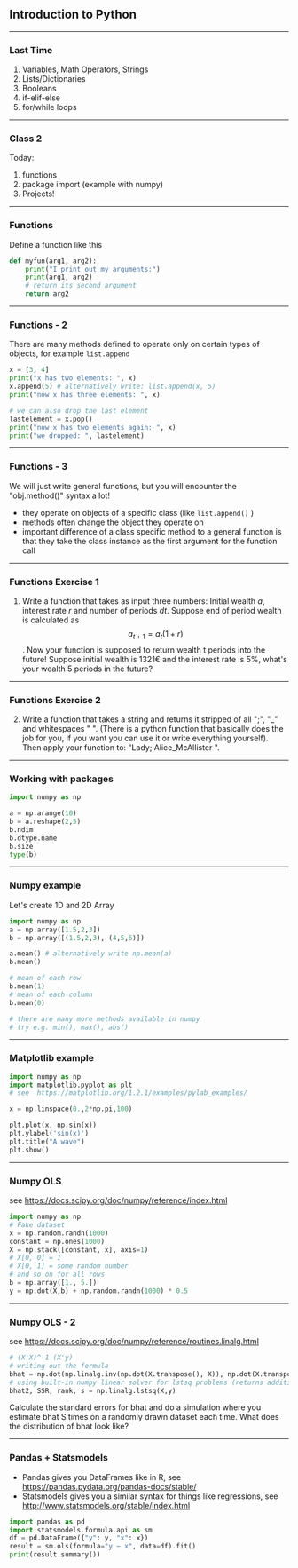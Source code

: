## Introduction to Python

---

### Last Time
1. Variables, Math Operators, Strings
2. Lists/Dictionaries
3. Booleans
4. if-elif-else
5. for/while loops

---

### Class 2
Today:
1. functions
2. package import (example with numpy)
3. Projects!

---

### Functions
Define a function like this
```python
def myfun(arg1, arg2):
    print("I print out my arguments:")
    print(arg1, arg2)
    # return its second argument
    return arg2
```

---
### Functions - 2
There are many methods defined to operate only on certain types of objects, for example `list.append`
```python
x = [3, 4]
print("x has two elements: ", x)
x.append(5) # alternatively write: list.append(x, 5)
print("now x has three elements: ", x)

# we can also drop the last element
lastelement = x.pop()
print("now x has two elements again: ", x)
print("we dropped: ", lastelement)

```

---
### Functions - 3

We will just write general functions, but you will encounter the "obj.method()" syntax a lot!

* they operate on objects of a specific class (like `list.append()` )
* methods often change the object they operate on
* important difference of a class specific method to a general function is that they take the class instance as the first argument for the function call

---
### Functions Exercise 1

1. Write a function that takes as input three numbers: Initial wealth *a*, interest rate *r* and number of periods *dt*. Suppose end of period wealth is calculated as $$a_{t+1} = a_t(1+r)$$. Now your function is supposed to return   wealth t periods into the future! Suppose initial wealth is 1321€ and the interest rate is 5\%, what's your wealth 5 periods in the future?

---
### Functions Exercise 2
2. Write a function that takes a string and returns it stripped of all ";", "\_" and whitespaces " ".  (There is a python function  that basically does the job for you, if you want you can use it or write everything yourself). Then apply your function to: "Lady; Alice_McAllister  ".

---

### Working with packages

```python
import numpy as np

a = np.arange(10)
b = a.reshape(2,5)
b.ndim
b.dtype.name
b.size
type(b)
```
---

### Numpy example
Let's create 1D and 2D Array

```python
import numpy as np
a = np.array([1.5,2,3])
b = np.array([(1.5,2,3), (4,5,6)])

a.mean() # alternatively write np.mean(a)
b.mean()

# mean of each row
b.mean(1)
# mean of each column
b.mean(0)

# there are many more methods available in numpy
# try e.g. min(), max(), abs()
```
---

### Matplotlib example
```python
import numpy as np
import matplotlib.pyplot as plt
# see  https://matplotlib.org/1.2.1/examples/pylab_examples/

x = np.linspace(0.,2*np.pi,100)

plt.plot(x, np.sin(x))
plt.ylabel('sin(x)')
plt.title("A wave")
plt.show()
```

---
### Numpy OLS
see https://docs.scipy.org/doc/numpy/reference/index.html
```python
import numpy as np
# Fake dataset
x = np.random.randn(1000)
constant = np.ones(1000)
X = np.stack([constant, x], axis=1)
# X[0, 0] = 1
# X[0, 1] = some random number
# and so on for all rows
b = np.array([1., 5.])
y = np.dot(X,b) + np.random.randn(1000) * 0.5
```
---
### Numpy OLS - 2
see https://docs.scipy.org/doc/numpy/reference/routines.linalg.html

```python
# (X'X)^-1 (X'y)
# writing out the formula
bhat = np.dot(np.linalg.inv(np.dot(X.transpose(), X)), np.dot(X.transpose(), y))
# using built-in numpy linear solver for lstsq problems (returns additional output)
bhat2, SSR, rank, s = np.linalg.lstsq(X,y)
```
Calculate the standard errors for bhat and do a simulation where you estimate bhat S times on a randomly drawn dataset each time. What does the distribution of bhat look like?

---
### Pandas +  Statsmodels
* Pandas gives you DataFrames like in R, see https://pandas.pydata.org/pandas-docs/stable/
* Statsmodels gives you a similar syntax for things like regressions, see http://www.statsmodels.org/stable/index.html
```python
import pandas as pd
import statsmodels.formula.api as sm
df = pd.DataFrame({"y": y, "x": x})
result = sm.ols(formula="y ~ x", data=df).fit()
print(result.summary())
```
